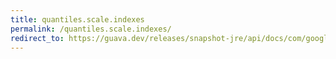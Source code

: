 ```yaml
---
title: quantiles.scale.indexes
permalink: /quantiles.scale.indexes/
redirect_to: https://guava.dev/releases/snapshot-jre/api/docs/com/google/common/math/Quantiles.Scale.html#indexes-int...-
---
```

